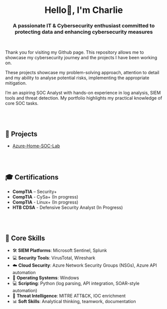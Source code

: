 <h1 align="center">Hello👋,  I'm Charlie</h1>
<h3 align="center">A passionate IT & Cybersecurity enthusiast committed to protecting data and enhancing cybersecurity measures</h3>
 <br />


 Thank you for visiting my Github page. This repository allows me to showcase my cybersecurity journey and the projects I have been working on.

 
 These projects showcase my problem-solving approach, attention to detail and my ability to analyse potential risks, implementing the appropriate mitigation.

 I’m an aspiring SOC Analyst with hands-on experience in log analysis, SIEM tools and threat detection. My portfolio highlights my practical knowledge of core SOC tasks.

 



 <br />
 <br />


<h2>📁 Projects</h2>

- [Azure-Home-SOC-Lab](https://github.com/Ikulyte/Azure-Home-SOC-Lab)


 <br />
 <br />

<h2>🎓 Certifications</h2>

- **CompTIA** – Security+
- **CompTIA** - CySa+ (In progress)
- **CompTIA** - Linux+ (In progress)
- **HTB CDSA** - Defensive Security Analyst (In Progress)



 <br />
 <br />
 

<h2>🧰 Core Skills</h2>

- 🛠️ **SIEM Platforms**: Microsoft Sentinel, Splunk
- 💻 **Security Tools**: VirusTotal, Wireshark
- ☁️ **Cloud Security**: Azure Network Security Groups (NSGs), Azure API automation
- 🐧 **Operating Systems**: Windows
- 💻 **Scripting**: Python (log parsing, API integration, SOAR-style automation)
- 🧠 **Threat Intelligence**: MITRE ATT&CK, IOC enrichment
- 📊 **Soft Skills**: Analytical thinking, teamwork, documentation

 <br />
